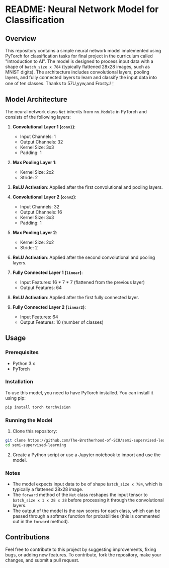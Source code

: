 # README: Neural Network Model for Classification

## Overview

This repository contains a simple neural network model implemented using PyTorch for classification tasks for final project in the curriculum called "Introduction to AI". The model is designed to process input data with a shape of `batch_size x 784` (typically flattened 28x28 images, such as MNIST digits). The architecture includes convolutional layers, pooling layers, and fully connected layers to learn and classify the input data into one of ten classes. Thanks to 57U,yyw,and FrostyJ！

## Model Architecture

The neural network class `Net` inherits from `nn.Module` in PyTorch and consists of the following layers:

1. **Convolutional Layer 1 (`conv1`)**:
   - Input Channels: 1
   - Output Channels: 32
   - Kernel Size: 3x3
   - Padding: 1

2. **Max Pooling Layer 1**:
   - Kernel Size: 2x2
   - Stride: 2

3. **ReLU Activation**: Applied after the first convolutional and pooling layers.

4. **Convolutional Layer 2 (`conv2`)**:
   - Input Channels: 32
   - Output Channels: 16
   - Kernel Size: 3x3
   - Padding: 1

5. **Max Pooling Layer 2**:
   - Kernel Size: 2x2
   - Stride: 2

6. **ReLU Activation**: Applied after the second convolutional and pooling layers.

7. **Fully Connected Layer 1 (`linear`)**:
   - Input Features: 16 * 7 * 7 (flattened from the previous layer)
   - Output Features: 64

8. **ReLU Activation**: Applied after the first fully connected layer.

9. **Fully Connected Layer 2 (`linear2`)**:
   - Input Features: 64
   - Output Features: 10 (number of classes)

## Usage

### Prerequisites

- Python 3.x
- PyTorch

### Installation

To use this model, you need to have PyTorch installed. You can install it using pip:

```bash
pip install torch torchvision
```

### Running the Model

1. Clone this repository:

```bash
git clone https://github.com/The-Brotherhood-of-SCU/semi-supervised-learning.git
cd semi-supervised-learning
```

2. Create a Python script or use a Jupyter notebook to import and use the model. 
### Notes

- The model expects input data to be of shape `batch_size x 784`, which is typically a flattened 28x28 image.
- The `forward` method of the `Net` class reshapes the input tensor to `batch_size x 1 x 28 x 28` before processing it through the convolutional layers.
- The output of the model is the raw scores for each class, which can be passed through a softmax function for probabilities (this is commented out in the `forward` method).

## Contributions

Feel free to contribute to this project by suggesting improvements, fixing bugs, or adding new features. To contribute, fork the repository, make your changes, and submit a pull request.

